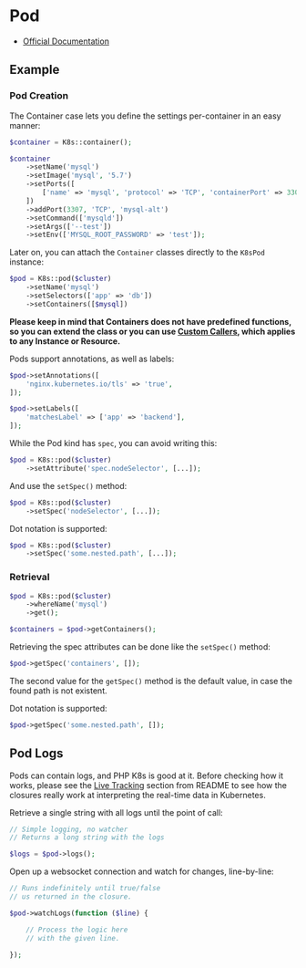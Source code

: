 # Pod

- [Official Documentation](https://kubernetes.io/docs/tasks/configure-pod-container/)

## Example

### Pod Creation

The Container case lets you define the settings per-container in an easy manner:

```php
$container = K8s::container();

$container
    ->setName('mysql')
    ->setImage('mysql', '5.7')
    ->setPorts([
        ['name' => 'mysql', 'protocol' => 'TCP', 'containerPort' => 3306],
    ])
    ->addPort(3307, 'TCP', 'mysql-alt')
    ->setCommand(['mysqld'])
    ->setArgs(['--test'])
    ->setEnv(['MYSQL_ROOT_PASSWORD' => 'test']);
```

Later on, you can attach the `Container` classes directly to the `K8sPod` instance:

```php
$pod = K8s::pod($cluster)
    ->setName('mysql')
    ->setSelectors(['app' => 'db'])
    ->setContainers([$mysql])
```

**Please keep in mind that Containers does not have predefined functions, so you can extend the class or you can use [Custom Callers](Resource.md#custom-callers), which applies to any Instance or Resource.**

Pods support annotations, as well as labels:

```php
$pod->setAnnotations([
    'nginx.kubernetes.io/tls' => 'true',
]);
```

```php
$pod->setLabels([
    'matchesLabel' => ['app' => 'backend'],
]);
```

While the Pod kind has `spec`, you can avoid writing this:

```php
$pod = K8s::pod($cluster)
    ->setAttribute('spec.nodeSelector', [...]);
```

And use the `setSpec()` method:

```php
$pod = K8s::pod($cluster)
    ->setSpec('nodeSelector', [...]);
```

Dot notation is supported:

```php
$pod = K8s::pod($cluster)
    ->setSpec('some.nested.path', [...]);
```

### Retrieval

```php
$pod = K8s::pod($cluster)
    ->whereName('mysql')
    ->get();

$containers = $pod->getContainers();
```

Retrieving the spec attributes can be done like the `setSpec()` method:

```php
$pod->getSpec('containers', []);
```

The second value for the `getSpec()` method is the default value, in case the found path is not existent.

Dot notation is supported:

```php
$pod->getSpec('some.nested.path', []);
```

## Pod Logs

Pods can contain logs, and PHP K8s is good at it. Before checking how it works, please see the [Live Tracking](../../README.md#live-tracking) section from README to see how the closures really work at interpreting the real-time data in Kubernetes.

Retrieve a single string with all logs until the point of call:

```php
// Simple logging, no watcher
// Returns a long string with the logs

$logs = $pod->logs();
```

Open up a websocket connection and watch for changes, line-by-line:

```php
// Runs indefinitely until true/false
// us returned in the closure.

$pod->watchLogs(function ($line) {

    // Process the logic here
    // with the given line.

});
```
